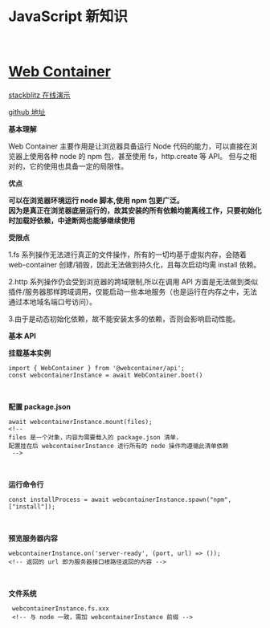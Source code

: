 # JavaScript 新知识

<br>

# [Web Container](https://webcontainers.io/guides/quickstart)

[stackblitz 在线演示](https://stackblitz.com/~/github.com/T-Q-T/stackblitz-webcontainer-api-starter-kjnquf?file=main.js) <br>

[github 地址](https://github.com/T-Q-T/stackblitz-webcontainer-api-starter-kjnquf)<br>

**基本理解**<br>

Web Container 主要作用是让浏览器具备运行 Node 代码的能力，可以直接在浏览器上使用各种 node 的 npm 包，甚至使用
fs，http.create 等 API。
但与之相对的，它的使用也具备一定的局限性。<br>

**优点**<br>

**可以在浏览器环境运行 node 脚本,使用 npm 包更广泛。**<br>
**因为是真正在浏览器底层运行的，故其安装的所有依赖均能离线工作，只要初始化时加载好依赖，中途断网也能够继续使用**

**受限点** <br>

1.fs 系列操作无法进行真正的文件操作，所有的一切均基于虚拟内存，会随着 web-container 创建/销毁，因此无法做到持久化，且每次启动均需 install 依赖。<br>

2.http 系列操作仍会受到浏览器的跨域限制,所以在调用 API 方面是无法做到类似插件/服务器那样跨域调用，仅能启动一些本地服务（也是运行在内存之中，无法通过本地域名端口号访问）。 <br>

3.由于是动态初始化依赖，故不能安装太多的依赖，否则会影响启动性能。

**基本 API**

**挂载基本实例**

```
import { WebContainer } from '@webcontainer/api';
const webcontainerInstance = await WebContainer.boot()
```
<br>

**配置 package.json**

```
await webcontainerInstance.mount(files);
<!-- 
files 是一个对象，内容为需要载入的 package.json 清单，
配置挂在后 webcontainerInstance 进行所有的 node 操作均遵循此清单依赖
 -->
```
<br>

**运行命令行**

```
const installProcess = await webcontainerInstance.spawn("npm", ["install"]);
```
<br>

**预览服务器内容**

```
webcontainerInstance.on('server-ready', (port, url) => ());
<!-- 返回的 url 即为服务器接口根路径返回的内容 -->
```
<br>


**文件系统**

```
 webcontainerInstance.fs.xxx
 <!-- 与 node 一致，需加 webcontainerInstance 前缀 -->
```
<br>